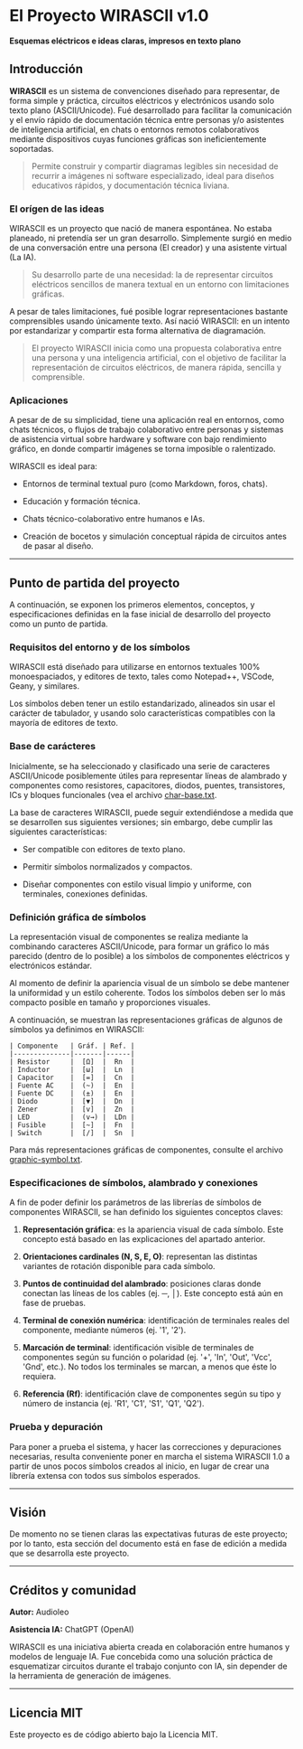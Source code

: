 # El Proyecto WIRASCII v1.0

**Esquemas eléctricos e ideas claras, impresos en texto plano**

## Introducción

**WIRASCII** es un sistema de convenciones diseñado para representar, de forma simple y práctica, circuitos eléctricos y electrónicos usando solo texto plano (ASCII/Unicode). Fué desarrollado para facilitar la comunicación y el envío rápido de documentación técnica entre personas y/o asistentes de inteligencia artificial, en chats o entornos remotos colaborativos mediante dispositivos cuyas funciones gráficas son ineficientemente soportadas.

>Permite construir y compartir diagramas legibles sin necesidad de recurrir a imágenes ni software especializado, ideal para diseños educativos rápidos, y documentación técnica liviana.

### El orígen de las ideas
WIRASCII es un proyecto que nació de manera espontánea. No estaba planeado, ni pretendía ser un gran desarrollo. Simplemente surgió en medio de una conversación entre una persona (El creador) y una asistente virtual (La IA).

>Su desarrollo parte de una necesidad: la de representar circuitos eléctricos sencillos de manera textual en un entorno con limitaciones gráficas.

A pesar de tales limitaciones, fué posible lograr representaciones bastante comprensibles usando únicamente texto. Así nació WIRASCII: en un intento por estandarizar y compartir esta forma alternativa de diagramación.

>El proyecto WIRASCII inicia como una propuesta colaborativa entre una persona y una inteligencia artificial, con el objetivo de facilitar la representación de circuitos eléctricos, de manera rápida, sencilla y comprensible.

### Aplicaciones

A pesar de de su simplicidad, tiene una aplicación real en entornos, como chats técnicos, o flujos de trabajo colaborativo entre personas y sistemas de asistencia virtual sobre hardware y software con bajo rendimiento gráfico, en donde compartir imágenes se torna imposible o ralentizado.

WIRASCII es ideal para:

- Entornos de terminal textual puro (como Markdown, foros, chats).

- Educación y formación técnica.

- Chats técnico-colaborativo entre humanos e IAs.

- Creación de bocetos y simulación conceptual rápida de circuitos antes de pasar al diseño.

---

## Punto de partida del proyecto

A continuación, se exponen los primeros elementos, conceptos, y especificaciones definidas en la fase inicial de desarrollo del proyecto como un punto de partida.

### Requisitos del entorno y de los símbolos

WIRASCII está diseñado para utilizarse en entornos textuales 100% monoespaciados, y editores de texto, tales como Notepad++, VSCode, Geany, y similares.

Los símbolos deben tener un estilo estandarizado, alineados sin usar el carácter de tabulador, y usando solo características compatibles con la mayoría de editores de texto.

### Base de carácteres

Inicialmente, se ha seleccionado y clasificado una serie de caracteres ASCII/Unicode posiblemente útiles para representar líneas de alambrado y componentes como resistores, capacitores, diodos, puentes, transistores, ICs y bloques funcionales (vea el archivo [char-base.txt](/assets/graph-db/char-base.txt). 

La base de caracteres WIRASCII, puede seguir extendiéndose a medida que se desarrollen sus siguientes versiones; sin embargo, debe cumplir las siguientes características:

- Ser compatible con editores de texto plano.

- Permitir símbolos normalizados y compactos.

- Diseñar componentes con estilo visual limpio y uniforme, con terminales, conexiones definidas.

### Definición gráfica de símbolos

La representación visual de componentes se realiza mediante la combinando caracteres ASCII/Unicode, para formar un gráfico lo más parecido (dentro de lo posible) a los símbolos de componentes eléctricos y electrónicos estándar.

Al momento de definir la apariencia visual de un símbolo se debe mantener la uniformidad y un estilo coherente. Todos los símbolos deben ser lo más compacto posible en tamaño y proporciones visuales. 

A continuación, se muestran las representaciones gráficas de algunos de símbolos ya definimos en WIRASCII:

```
| Componente   | Gráf. | Ref. |
|--------------|-------|------|
| Resistor     |  [Ω]  |  Rn  |
| Inductor     |  [ω]  |  Ln  |
| Capacitor    |  [=]  |  Cn  |
| Fuente AC    |  (~)  |  En  |
| Fuente DC    |  (±)  |  En  |
| Diodo        |  [▼]  |  Dn  |
| Zener        |  [v]  |  Zn  |
| LED          |  (v→) |  LDn |
| Fusible      |  [~]  |  Fn  |
| Switch       |  [/]  |  Sn  |
```
Para más representaciones gráficas de componentes, consulte el archivo [graphic-symbol.txt](/doc/specs/graphic-symbol.txt).

### Especificaciones de símbolos, alambrado y conexiones 

A fin de poder definir los parámetros de las librerías de símbolos de componentes WIRASCII, se han definido los siguientes conceptos claves:

1. **Representación gráfica**: es la apariencia visual de cada símbolo. Este concepto está basado en las explicaciones del apartado anterior.

2. **Orientaciones cardinales (N, S, E, O)**: representan las distintas variantes de rotación disponible para cada símbolo.
3. **Puntos de continuidad del alambrado**: posiciones claras donde conectan las líneas de los cables (ej. ─, │). Este concepto está aún en fase de pruebas.
4. **Terminal de conexión numérica**: identificación de terminales reales del componente, mediante números (ej. '1', '2').
5. **Marcación de terminal**: identificación visible de terminales de componentes según su función o polaridad (ej. '+', 'In', 'Out', 'Vcc', 'Gnd', etc.). No todos los terminales se marcan, a menos que éste lo requiera.

6. **Referencia (Rf)**: identificación clave de componentes según su tipo y número de instancia (ej. 'R1', 'C1', 'S1', 'Q1', 'Q2').

### Prueba y depuración 

Para poner a prueba el sistema, y hacer las correcciones y depuraciones necesarias, resulta conveniente poner en marcha el sistema WIRASCII 1.0 a partir de unos pocos símbolos creados al inicio, en lugar de crear una librería extensa con todos sus símbolos esperados.

---

## Visión

De momento no se tienen claras las expectativas futuras de este proyecto; por lo tanto, esta sección del documento está en fase de edición a medida que se desarrolla este proyecto.

---

## Créditos y comunidad

**Autor:** Audioleo

**Asistencia IA:** ChatGPT (OpenAI)

WIRASCII es una iniciativa abierta creada en colaboración entre humanos y modelos de lenguaje IA. Fue concebida como una solución práctica de esquematizar circuitos durante el trabajo conjunto con IA, sin depender de la herramienta de generación de imágenes.

---

## Licencia MIT

Este proyecto es de código abierto bajo la Licencia MIT.
